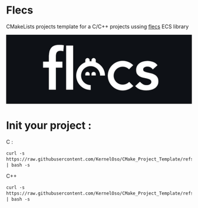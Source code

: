 # Flecs 

CMakeLists projects template for a C/C++ projects ussing [flecs](https://github.com/SanderMertens/flecs) ECS library

![flecs](https://raw.githubusercontent.com/SanderMertens/flecs/refs/heads/master/docs/img/logo.png)

# Init your project :

C :
```
curl -s https://raw.githubusercontent.com/KernelOso/CMake_Project_Template/refs/heads/main/presets/flecs/initc.sh | bash -s
```

C++
```
curl -s https://raw.githubusercontent.com/KernelOso/CMake_Project_Template/refs/heads/main/presets/flecs/initcpp.sh | bash -s
```